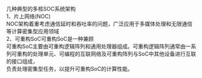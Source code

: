 几种典型的多核SOC系统架构    
1、片上网络(NOC)   
NOC架构着重考虑通信延时和吞吐率的问题，广泛应用于多媒体处理和无限通信等计算密集型应用领域    
2、可重构SoC可重构SoC是一种兼顾   
可重构SoC主要由可重构逻辑阵列和通用处理器组成。可重构逻辑阵列通常由一系列可重构的处理单元、可编程的互联网络及可重构阵列与SoC中其他设备进行互联的接口组成，    
负责处理密集型任务，以提升可重构SoC的计算性能。
